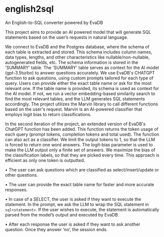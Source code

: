 # english2sql
An English-to-SQL converter powered by EvaDB

This project aims to provide an AI powered model that will generate SQL statements based on the user’s requests in natural language.

We connect to EvaDB and the Postgres database, where the schema of each table is extracted and stored. This schema includes column names, data types, lengths, and other characteristics like nullable/non-nullable, autogenerated fields, etc. The schema information is stored in the 'SUMMARY' table.
The 'SUMMARY' table serves as context for the AI model (gpt-3.5turbo) to answer questions accurately. We use EvaDB's CHATGPT function to ask questions, using custom prompts tailored for each type of query.
Users can provide either the exact table name or ask for the most relevant one. If the table name is provided, its schema is used as context for the AI model. 
If not, we run a vector embedding-based similarity search to find the most relevant tables, and the LLM generates SQL statements accordingly.
The project utilizes the Marvin library to call different functions based on the user's request. Marvin is an AI-powered classifier that employs logit bias to return classifications.

In the second iteration of the project, an extended version of EvaDB's ChatGPT function has been added. This function returns the token usage of each query (prompt tokens, completion tokens and total used). The function can also act as a classifier. We limit the output tokens to 1, so that the LLM is forced to return one word answers.
The logit-bias parameter is used to make the LLM output only a finite set of answers. We maximize the bias of the classification labels, so that they are picked every time. This approach is efficient as only one token is outputted. 

•	The user can ask questions which are classified as select/insert/update or other questions.

• The user can provide the exact table name for faster and more accurate responses.

• In case of a SELECT, the user is asked if they want to execute the statement. In the prompt, we ask the LLM to wrap the SQL statement in ```sql<statement>```. If the user wishes to execute, the statement is automatically parsed from the model’s output and executed by EvaDB.

•	After each response the user is asked if they want to ask another question. Once they answer ‘no’, the session ends.
